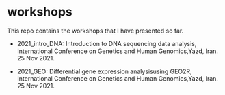 # workshops

This repo contains the workshops that I have presented so far.




- 2021_intro_DNA: Introduction to DNA sequencing data analysis, International Conference on Genetics and Human Genomics,Yazd, Iran. 25 Nov 2021.

- 2021_GEO: Differential gene expression analysisusing GEO2R, International Conference on Genetics and Human Genomics,Yazd, Iran. 25 Nov 2021.



